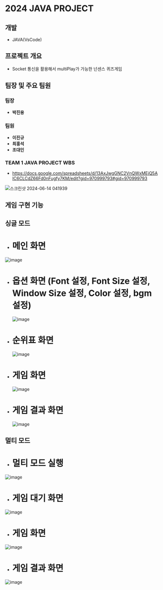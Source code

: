 # 2024 JAVA PROJECT 

## 개발
- JAVA(VsCode)

## 프로젝트 개요
- Socket 통신을 활용해서 multiPlay가 가능한 넌센스 퀴즈게임

## 팀장 및 주요 팀원

### 팀장
- **박진용** 

### 팀원 

- **이진규**
- **최홍석**
- **조대인**

### TEAM 1 JAVA PROJECT WBS

- https://docs.google.com/spreadsheets/d/13AxJwgGNC2VnQWxMEjQ5AIC6CLCdZ66Fd0nFugfy7KM/edit?gid=970999793#gid=970999793

![스크린샷 2024-06-14 041939](https://github.com/ChatHongPT/2024-JAVA-PROJECT/assets/129854575/dc904853-9b10-4760-bb91-685399e5fae5)

## 게임 구현 기능

## 싱글 모드

- # 메인 화면

![image](https://github.com/ChatHongPT/2024-JAVA-PROJECT/assets/129854575/3b9b1719-8cbd-4bf5-8be7-9967844bd433)

- # 옵션 화면 (Font 설정, Font Size 설정, Window Size 설정, Color 설정, bgm 설정)

  ![image](https://github.com/ChatHongPT/2024-JAVA-PROJECT/assets/129854575/38e11e2f-b510-4c6c-b84a-560e420a3622)

- # 순위표 화면

  ![image](https://github.com/ChatHongPT/2024-JAVA-PROJECT/assets/129854575/76adb85c-01ea-420d-b0b2-33c772d0bcc2)

- # 게임 화면

  ![image](https://github.com/ChatHongPT/2024-JAVA-PROJECT/assets/129854575/efc38574-790f-4b27-a23c-b932ba84272a)

- # 게임 결과 화면

  ![image](https://github.com/ChatHongPT/2024-JAVA-PROJECT/assets/129854575/19fd36de-0b4c-4421-a2c1-2b0b2083a92b)


## 멀티 모드

- # 멀티 모드 실행 

![image](https://github.com/ChatHongPT/2024-JAVA-PROJECT/assets/129854575/c6de94d9-dfcb-49ae-bbfb-65ed9b74e886)

- # 게임 대기 화면

![image](https://github.com/ChatHongPT/2024-JAVA-PROJECT/assets/129854575/49e0e49b-1238-4546-82d8-6880fbe713a2)

- # 게임 화면

![image](https://github.com/ChatHongPT/2024-JAVA-PROJECT/assets/129854575/c6d0e4ef-6716-40c3-b534-6e5b5beb179a)

- # 게임 결과 화면

![image](https://github.com/ChatHongPT/2024-JAVA-PROJECT/assets/129854575/ee3af0da-f8ed-4220-801e-7540bf1ab8e2)


